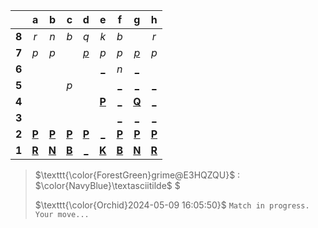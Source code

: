 |     |  a  |  b  |  c  |  d  |  e  |  f  |  g  |  h  |
|:---:|:---:|:---:|:---:|:---:|:---:|:---:|:---:|:---:|
|  **8**  |  _r_  |  _n_  |  _b_  |  _q_  |  _k_  |  _b_  |     |  _r_  |
|  **7**  |  _p_  |  _p_  |     |  [_p_](http://localhost:8080/api/chess/play?move=g4d7)  |  _p_  |  _p_  |  [_p_](http://localhost:8080/api/chess/play?move=g4g7)  |  _p_  |
|  **6**  |     |     |     |     |  [_](http://localhost:8080/api/chess/play?move=g4e6)  |  _n_  |  [_](http://localhost:8080/api/chess/play?move=g4g6)  |     |
|  **5**  |     |     |  _p_  |     |     |  [_](http://localhost:8080/api/chess/play?move=g4f5)  |  [_](http://localhost:8080/api/chess/play?move=g4g5)  |  [_](http://localhost:8080/api/chess/play?move=g4h5)  |
|  **4**  |     |     |     |     |  [**P**](http://localhost:8080/api/chess/select?square=e4)  |  [_](http://localhost:8080/api/chess/play?move=g4f4)  |  [**Q**](http://localhost:8080/api/chess/select?square=g4)  |  [_](http://localhost:8080/api/chess/play?move=g4h4)  |
|  **3**  |     |     |     |     |     |  [_](http://localhost:8080/api/chess/play?move=g4f3)  |  [_](http://localhost:8080/api/chess/play?move=g4g3)  |  [_](http://localhost:8080/api/chess/play?move=g4h3)  |
|  **2**  |  [**P**](http://localhost:8080/api/chess/select?square=a2)  |  [**P**](http://localhost:8080/api/chess/select?square=b2)  |  [**P**](http://localhost:8080/api/chess/select?square=c2)  |  [**P**](http://localhost:8080/api/chess/select?square=d2)  |  [_](http://localhost:8080/api/chess/play?move=g4e2)  |  [**P**](http://localhost:8080/api/chess/select?square=f2)  |  [**P**](http://localhost:8080/api/chess/select?square=g2)  |  [**P**](http://localhost:8080/api/chess/select?square=h2)  |
|  **1**  |  [**R**](https://github.com/grim-kalman)  |  [**N**](http://localhost:8080/api/chess/select?square=b1)  |  [**B**](https://github.com/grim-kalman)  |  [_](http://localhost:8080/api/chess/play?move=g4d1)  |  [**K**](http://localhost:8080/api/chess/select?square=e1)  |  [**B**](http://localhost:8080/api/chess/select?square=f1)  |  [**N**](http://localhost:8080/api/chess/select?square=g1)  |  [**R**](https://github.com/grim-kalman)  |
> $\texttt{\color{ForestGreen}grime@E3HQZQU}$ : $\color{NavyBlue}\textasciitilde$ $
>
> $\texttt{\color{Orchid}2024-05-09 16:05:50}$ $\texttt{Match in progress. Your move...}$